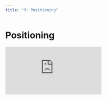 ```yaml
---
title: "3: Positioning"
---
```


# Positioning

<div class='embed-container'><iframe src='https://player.vimeo.com/video/229685578' frameborder='0' webkitAllowFullScreen mozallowfullscreen allowFullScreen></iframe></div>